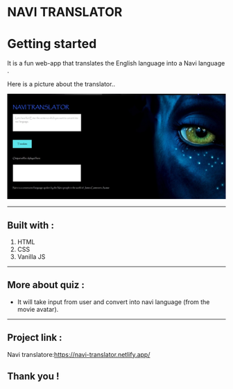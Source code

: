 # NAVI TRANSLATOR

# Getting started

It is a fun web-app that translates the English language into a Navi language .

Here is a picture about the translator..

![Screenshot](/images/screenshot.jpeg)

****
## Built with :
1. HTML
2. CSS
3. Vanilla JS



********

## More about quiz :
 * It  will take input from user and convert into navi language (from the movie avatar).

*****

## Project link :
 Navi translatore:https://navi-translator.netlify.app/

## Thank you !








